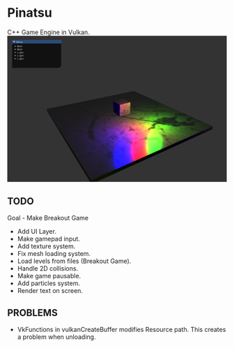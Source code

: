 # Pinatsu

C++ Game Engine in Vulkan.
![alt text](https://github.com/PauFlorenti/pinatsu/blob/main/images/cubepbr.PNG)

## TODO
 Goal - Make Breakout Game
* Add UI Layer.
* Make gamepad input.
* Add texture system.
* Fix mesh loading system.
* Load levels from files (Breakout Game).
* Handle 2D collisions.
* Make game pausable.
* Add particles system.
* Render text on screen.

## PROBLEMS
* VkFunctions in vulkanCreateBuffer modifies Resource path. This creates a problem when unloading.
